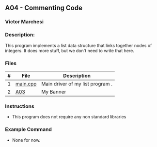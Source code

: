 ## A04 - Commenting Code
### Victor Marchesi
### Description:

This program implements a list data structure that links together nodes of integers. It does more stuff, but we don't need to write that here.

### Files

|   #   | File     | Description                      |
| :---: | -------- | -------------------------------- |
|   1   | [main.cpp](./main.cpp) | Main driver of my list program . |
|   2   | [A03](./A03) | My Banner |


### Instructions

- This program does not require any non standard libraries

### Example Command

- None for now.
